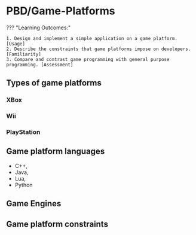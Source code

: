 # PBD/Game-Platforms

??? "Learning Outcomes:"

    1. Design and implement a simple application on a game platform. [Usage]
    2. Describe the constraints that game platforms impose on developers. [Familiarity]
    3. Compare and contrast game programming with general purpose programming. [Assessment]

## Types of game platforms 

### XBox

### Wii 

### PlayStation

## Game platform languages 

- C++, 
- Java, 
- Lua, 
- Python

## Game Engines

## Game platform constraints